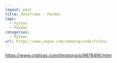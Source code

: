 ```yaml
---
layout: post
title: dataframe - Pandas
tags:
  - Python
  - Pandas
categories:
  - Python
url: https://www.yuque.com/samzong/code/fcs5no
---
```


<https://www.cnblogs.com/timotong/p/9678490.html>
